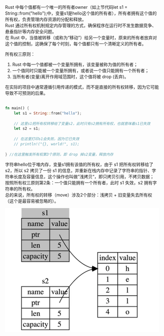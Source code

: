 Rust 中每个值都有一个唯一的所有者owner（如上节代码let s1 = String::from("hello");中，变量s1是hello这个值的所有者），所有者拥有这个值的所有权，负责管理内存资源的分配和释放。   
Rust 通过所有权机制规定内存管理的方式，确保程序在运行时不发生数据竞争、悬垂指针等内存安全问题。  
在 Rust 中，当值被转移（或称为“移动”）给另一个变量时，原来的所有者放弃对这个值的控制，这确保了每个时刻，每个值都只有一个清晰定义的所有者。  

所有权三原则：  
1. Rust 中每一个值都被一个变量所拥有，该变量被称为值的所有者；
2. 一个值同时只能被一个变量所拥有，或者说一个值只能拥有一个所有者；
3. 当所有者(变量)离开作用域范围时，这个值将被 drop (丢弃)。

在实际的项目中通常遵循引用传递的模式，而不是直接的所有权转移，因为它可能导致不可预测的后果。

```rust

fn main() {
    let s1 = String::from("hello");
    
    // 这里s1把所有权转移给了变量s2，此时只有s2拥有所有权，也就意味着s1已失效
    let s2 = s1;        
    
    // 在这里打印s1会失败，因为它已失效
    // println!("{}, world!", s1);

} //在这里触发所有权第3个原则，即 drop 掉s2变量，释放内存
```

字符串hello位于堆内存，变量s1拥有该值的所有权，由于 s1 把所有权转移给了s2，所以 s2 拷贝了一份 s1 的信息，并重新在栈内存中记录了字符串的指针、字符串长度及容量信息，这个操作也叫做”浅拷贝“，即只拷贝引用，不拷贝数据；  
按照所有权三原则第2条：一个值只能拥有一个所有者，此时 s1 失效，s2 拥有字符串的所有权。  
总的来说，所有权的转移（move）涉及2个部分：浅拷贝 + 旧变量失去所有权（这个是最容易被忽略的）。  

![alt text](../images/move_8.png)